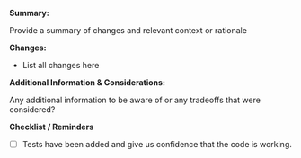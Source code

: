 **Summary:**

Provide a summary of changes and relevant context or rationale

**Changes:**

- List all changes here

**Additional Information & Considerations:**

Any additional information to be aware of or any tradeoffs that were considered?

**Checklist / Reminders**

- [ ] Tests have been added and give us confidence that the code is working.
